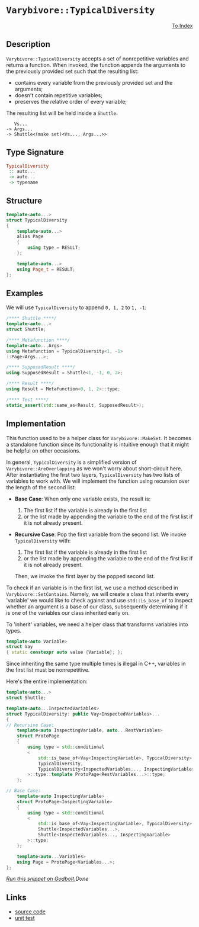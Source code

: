 <!-- Copyright 2024 Feng Mofan
SPDX-License-Identifier: Apache-2.0 -->

# `Varybivore::TypicalDiversity`

<p style='text-align: right;'><a href="../../../facilities/metafunctions.md#varybivore-typical-diversity">To Index</a></p>

## Description

`Varybivore::TypicalDiversity` accepts a set of nonrepetitive variables and returns a function.
When invoked, the function appends the arguments to the previously provided set such that the resulting list:

- contains every variable from the previously provided set and the arguments;
- doesn't contain repetitive variables;
- preserves the relative order of every variable;

The resulting list will be held inside a `Shuttle`.

<pre><code>   Vs...
-> Args...
-> Shuttle&lt;(make set)&lt;Vs..., Args...&gt;&gt;</code></pre>

## Type Signature

```Haskell
TypicalDiversity
 :: auto...
 -> auto...
 -> typename
```

## Structure

```C++
template<auto...>
struct TypicalDiversity
{
    template<auto...>
    alias Page
    {
        using type = RESULT;
    };

    template<auto...>
    using Page_t = RESULT;
};
```

## Examples

We will use `TypicalDiversity` to append `0, 1, 2` to `1, -1`:

```C++
/**** Shuttle ****/
template<auto...>
struct Shuttle;

/**** Metafunction ****/
template<auto...Args>
using Metafunction = TypicalDiversity<1, -1>
::Page<Args...>;

/**** SupposedResult ****/
using SupposedResult = Shuttle<1, -1, 0, 2>;

/**** Result ****/
using Result = Metafunction<0, 1, 2>::type;

/**** Test ****/
static_assert(std::same_as<Result, SupposedResult>);
```

## Implementation

This function used to be a helper class for `Varybivore::MakeSet`.
It becomes a standalone function since its functionality is intuitive enough that it might be helpful on other occasions.

In general, `TypicalDiversity` is a simplified version of `Varybivore::AreOverlapping` as we won't worry about short-circuit here.
After instantiating the first two layers, `TypicalDiversity` has two lists of variables to work with.
We will implement the function using recursion over the length of the second list:

- **Base Case**: When only one variable exists, the result is:

  1. The first list if the variable is already in the first list
  2. or the list made by appending the variable to the end of the first list if it is not already present.

- **Recursive Case**: Pop the first variable from the second list. We invoke `TypicalDiversity` with:

  1. The first list if the variable is already in the first list
  2. or the list made by appending the variable to the end of the first list if it is not already present.
  
  Then, we invoke the first layer by the popped second list.

To check if an variable is in the first list, we use a method described in `Varybivore::SetContains`.
Namely, we will create a class that inherits every 'variable' we would like to check against and use `std::is_base_of` to inspect whether an argument is a base of our class, subsequently determining if it is one of the variables our class inherited early on.

To 'inherit' variables, we need a helper class that transforms variables into types.

```C++
template<auto Variable>
struct Vay
{ static constexpr auto value {Variable}; };
```

Since inheriting the same type multiple times is illegal in C++, variables in the first list must be nonrepetitive.

Here's the entire implementation:

```C++
template<auto...>
struct Shuttle;

template<auto...InspectedVariables>
struct TypicalDiversity: public Vay<InspectedVariables>...
{
// Recursive Case:
    template<auto InspectingVariable, auto...RestVariables>
    struct ProtoPage
    {
        using type = std::conditional
        <
            std::is_base_of<Vay<InspectingVariable>, TypicalDiversity>::value, 
            TypicalDiversity, 
            TypicalDiversity<InspectedVariables..., InspectingVariable>
        >::type::template ProtoPage<RestVariables...>::type;
    };

// Base Case:
    template<auto InspectingVariable>
    struct ProtoPage<InspectingVariable>
    {
        using type = std::conditional
        <
            std::is_base_of<Vay<InspectingVariable>, TypicalDiversity>::value, 
            Shuttle<InspectedVariables...>, 
            Shuttle<InspectedVariables..., InspectingVariable>
        >::type;
    };

    template<auto...Variables>
    using Page = ProtoPage<Variables...>;
};
```

[*Run this snippet on Godbolt.*](https://godbolt.org/#z:OYLghAFBqd5QCxAYwPYBMCmBRdBLAF1QCcAaPECAMzwBtMA7AQwFtMQByARg9KtQYEAysib0QXACx8BBAKoBnTAAUAHpwAMvAFYTStJg1DIApACYAQuYukl9ZATwDKjdAGFUtAK4sGIAKwAzKSuADJ4DJgAcj4ARpjEIADswQAOqAqETgwe3r4BaRlZAuGRMSzxiSm2mPaOAkIETMQEuT5%2BQTV12Y3NBKXRcQnJwQpNLW35nWN9A%2BWVIwCUtqhexMjsHAD0AFR7%2BweHRztbJhoAgrv7ANQAIpiprozIeJgK1wenF1fHv4df5zOgLMgQiyG8WGuJkCbgIAE9HgB9AjEJiEBTQ7BAoE/HbXIQILwEAj0D77AEETAsVIGSnQtxMImoAB0rMxQLGxC8DnxhOJ9GhVguOIO1wAakw4WS9hSqTSmHSYYyiOLmngmLEBYEsRdOdyCKq4dikhZrjNHMhrmgGGNMKpUsRrsrUNcAG5iLyYKEmiXEdWazAmJK3QXekOBIWA75/GP/EU3ACS1PobEECuy0pO8djsYBQMpyYVgaVTNZzITNseDkw6F9/voGO1HJR%2BuuABUEXhRLRbnhXQlMvCQNdUl5NV3DfSKwoq5Ta2qNQ3MWXjZGtltrgAlTDINaZfvXBlKEBA65n64F%2BWKhlM67T2cRYB1xeYUhO0us7djZ8Bxs687nmaLY8soxCoEQyhMMAgYXIBQaRoBgFeJkRgXgiXrQrcQHoCAKACPg9TMLQp6IWe9IkaRgFjDhIB4AoiKxEwSiIqgVD0hKRowveO6OEYP5atgb4dqkXZiL2/bEIOnHYLh7reK%2BUKwZRgHCaJPZ9gOhBwm%2BFHKe2nbduJmnwlOlY8TW/FvGWb7cQ4j6WeySmkZiuHwo8rlyrSXqgeBqCQdB9JfgQlkKCu2quehgq6UG4aRjiG4WExXpHuwumXl59LOneZl2XxC4Bo5AHnnqIFgRBUHFm4tm8U%2B%2BUCdFJq6UhKHAGhjxQoEWHUbh1oEdkYhNee5FOXp3W0fRjHMax7GSqZM48fZdXFoJ%2BkiYZGmSVpLkgHJno6SNykEkSJKVdVFlLaFbLavtRV6byx1alVOVziF1nZfNuW1X6L6Fcp21ucWCFDcGUXCiN6VFplH7MiFv3nshj7XP5GGdUjZV%2BRVM3fb%2BYVYhGxqxdi0Y5p82Z4tgqisDSXqk8TJMykTwKggw4JeJC9LWhsqQEH%2BjO4vd/I0%2BS%2BaeZDJZELjzZcjyR2C6DUaXKKACymBNFQXgs4RmayoW17OmW5zEMAvMXAjqEq2rGt2QIHVYap60SVJ9JcG%2BAC0XCFbhyP0obxuS/jYOKzcQheKk6RKOgX5eLQBq0%2BcZutSHYcZDWUcx7bAsnc7bsu9cGhvmY7IBwr/Np7Hwumy1W5vNHBqYdcFtMOrmvZPS%2BfXLnhfhSAAPy2T7ZvOXDO6k0FqIkxSgtBAY0KKwmDj42bhl2%2BSfh6nNcx5iiyChwyy0Jw/i8H4HBaKQqCcG41jWGaqzrBhII8KQBCaLvywANYBJIzIaAAHGYZgAE4AFcH8L/H%2BXAkhJGkPvDgkheAsAkBofOx9T7nw4LwBQIB87PxPrvUgcBYAwEQCAVYBBRwEHIJQNA1I6AJCiHPTgqgf4ADZXbMMkNcYAyBLRSGZGYXgNZCAkDwDhF2/BBAiDEOwKQMhBCKBUOoXBpBdAuwAO6olSJwHge8D5HxfmfTgAB5Ik5DrisWuEw1h7DOHcI7l/Mw1wIAeBofQR05hAhcEWLwHBWhlgQCQNQkSrjKEQECbQxIwApBmD4HQSkklKCxH0bECIzQ4RaN4Mk5gxA4SGNiNoHi6TSDUNTAQQxDBaBpKUVgWIXhgAMloLQTB3BeBYBYIYYA4gql4GIAtfsTTT52h3ESTYj8IiUhgafWgeBYiomyR4LA%2BiUR4AQc00gElYgp3uG0owUyjAv2WFQAwxsxSvFUYYx4x9H7iOEN2aR0hrnyLUPolR%2Bh2koCvpYfQ0zMGQGWKgbm2Qmmu2ophUwlhrBmFQRJP0WAfkQGWHYBazgICuEmH4F2YQIiDAqMMF24dig5E8O0PQ%2BLCJzCGIkF2iLrYMF6BMIl%2BQqW1CRbS8Y/QsXzFxbYNlaK9AzBaOSnFlKEW3w2BIHRHBD6kBQbwNBFiWFsI4Vwnh9jHG4CEW4h%2BXin77OWAgTATAsCJHhaQD%2BkhAjMgAYEKBGhJBmEkMwpB/hmEAP0JwOBpAEEeOZMwrgzCf4APAcw/wkgQFWuYdK/RaCMFYJ1bgvxRD/EkJMUSEJYTXH0LYJwZoLBXRJFdkwK0BhUJcAAcyLg38BEEWEaI2RNypESHubIR5ijT66GieopgmjmkSqlTKgxHBjFkKJGYqg8qrEcPBO0juZaK0aEcc4oJCQoQgjMNqnxeCk3poSGm1ALjhhTqMKWrg%2BcaAxwHAkpJKTsmFMyak3J%2BSHCFOKYwUp5TKmn2qbU%2BpjTCmtPaZ0z93TelvH0YM3clJCljNqPoqZMzUnzM2KfJZKzH7rM2VSADj59l8COQoE5mAzkXMKdcyR4gZEPKUE8pR7bXl7LBVYT5cG4V/IBQIIFILOoMYhVChIMLQO/K6CylwDB3AMvRSEUTgqFh4qKIRXlsnBzZGk1y6lhE6WtHE3y5lNKNMqcpdyvoCnDMCo5RS8VKw1his8W6yVeilFyssYqot07S3lu/mq6tmqPHrt1aQfVhrhgmpgR6r1ZbbVJH8AAyBgQ7UOtDZGhznAY3YJwwQ4hpDyG7v3cQTNmwc3WJYAoV0lpXRua8mMKtGqRF6FI7cxtdaW3PJAMETt3btG2b7VGoxKaDTmNUIV4rpXytFjGAuvdS7vOBF8/G/BASJvhOy5NnayAw6IjKwAxEFWCCIgG/c2JF6ICJKUXem9qzTs5LyQU1ZL7BBlIqfor9dSxC/tWf%2BnZSGWnAbsn0sDqghmQdWdBiZvA4OzLhIhxZfpUO8HQ0oLZWG9mzcOVBfDpzzmMBI7IMjdzGtUdbToFrdHjAfJsMx%2BArHCJNK2N1bjlhIWyuhSIgTJq1PZBE2JvIEnMVlHM4pglxnSXKbM0K7T3QGg8q00y8XrLZgi5kyZzTXO%2BVsv0xZhQorpG9vs6gzgFjBslbdCNykY2IDqqIN5zx3i/MBaNZQCVoWQCAOZIEQI/hQGhqQa7pI/rEu6/QbYWNG7FjvxAJIfwlqIFJCQT/SQwCuB/zMBGmBgQdeyuS3G3xEr%2BF%2B/TwH4PyxHbs8kEAA%3D)$Done$

## Links

- [source code](../../../../conceptrodon/descend/varybivore/diversity.hpp)
- [unit test](../../../../tests/unit/metafunctions/varybivore/typical_diversity.test.hpp)
